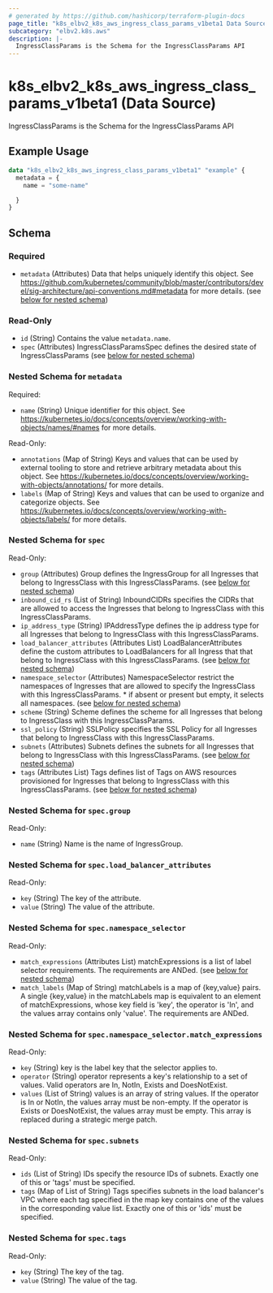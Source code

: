 ```yaml
---
# generated by https://github.com/hashicorp/terraform-plugin-docs
page_title: "k8s_elbv2_k8s_aws_ingress_class_params_v1beta1 Data Source - terraform-provider-k8s"
subcategory: "elbv2.k8s.aws"
description: |-
  IngressClassParams is the Schema for the IngressClassParams API
---
```


# k8s_elbv2_k8s_aws_ingress_class_params_v1beta1 (Data Source)

IngressClassParams is the Schema for the IngressClassParams API

## Example Usage

```terraform
data "k8s_elbv2_k8s_aws_ingress_class_params_v1beta1" "example" {
  metadata = {
    name = "some-name"

  }
}
```

<!-- schema generated by tfplugindocs -->
## Schema

### Required

- `metadata` (Attributes) Data that helps uniquely identify this object. See https://github.com/kubernetes/community/blob/master/contributors/devel/sig-architecture/api-conventions.md#metadata for more details. (see [below for nested schema](#nestedatt--metadata))

### Read-Only

- `id` (String) Contains the value `metadata.name`.
- `spec` (Attributes) IngressClassParamsSpec defines the desired state of IngressClassParams (see [below for nested schema](#nestedatt--spec))

<a id="nestedatt--metadata"></a>
### Nested Schema for `metadata`

Required:

- `name` (String) Unique identifier for this object. See https://kubernetes.io/docs/concepts/overview/working-with-objects/names/#names for more details.

Read-Only:

- `annotations` (Map of String) Keys and values that can be used by external tooling to store and retrieve arbitrary metadata about this object. See https://kubernetes.io/docs/concepts/overview/working-with-objects/annotations/ for more details.
- `labels` (Map of String) Keys and values that can be used to organize and categorize objects. See https://kubernetes.io/docs/concepts/overview/working-with-objects/labels/ for more details.


<a id="nestedatt--spec"></a>
### Nested Schema for `spec`

Read-Only:

- `group` (Attributes) Group defines the IngressGroup for all Ingresses that belong to IngressClass with this IngressClassParams. (see [below for nested schema](#nestedatt--spec--group))
- `inbound_cid_rs` (List of String) InboundCIDRs specifies the CIDRs that are allowed to access the Ingresses that belong to IngressClass with this IngressClassParams.
- `ip_address_type` (String) IPAddressType defines the ip address type for all Ingresses that belong to IngressClass with this IngressClassParams.
- `load_balancer_attributes` (Attributes List) LoadBalancerAttributes define the custom attributes to LoadBalancers for all Ingress that that belong to IngressClass with this IngressClassParams. (see [below for nested schema](#nestedatt--spec--load_balancer_attributes))
- `namespace_selector` (Attributes) NamespaceSelector restrict the namespaces of Ingresses that are allowed to specify the IngressClass with this IngressClassParams. * if absent or present but empty, it selects all namespaces. (see [below for nested schema](#nestedatt--spec--namespace_selector))
- `scheme` (String) Scheme defines the scheme for all Ingresses that belong to IngressClass with this IngressClassParams.
- `ssl_policy` (String) SSLPolicy specifies the SSL Policy for all Ingresses that belong to IngressClass with this IngressClassParams.
- `subnets` (Attributes) Subnets defines the subnets for all Ingresses that belong to IngressClass with this IngressClassParams. (see [below for nested schema](#nestedatt--spec--subnets))
- `tags` (Attributes List) Tags defines list of Tags on AWS resources provisioned for Ingresses that belong to IngressClass with this IngressClassParams. (see [below for nested schema](#nestedatt--spec--tags))

<a id="nestedatt--spec--group"></a>
### Nested Schema for `spec.group`

Read-Only:

- `name` (String) Name is the name of IngressGroup.


<a id="nestedatt--spec--load_balancer_attributes"></a>
### Nested Schema for `spec.load_balancer_attributes`

Read-Only:

- `key` (String) The key of the attribute.
- `value` (String) The value of the attribute.


<a id="nestedatt--spec--namespace_selector"></a>
### Nested Schema for `spec.namespace_selector`

Read-Only:

- `match_expressions` (Attributes List) matchExpressions is a list of label selector requirements. The requirements are ANDed. (see [below for nested schema](#nestedatt--spec--namespace_selector--match_expressions))
- `match_labels` (Map of String) matchLabels is a map of {key,value} pairs. A single {key,value} in the matchLabels map is equivalent to an element of matchExpressions, whose key field is 'key', the operator is 'In', and the values array contains only 'value'. The requirements are ANDed.

<a id="nestedatt--spec--namespace_selector--match_expressions"></a>
### Nested Schema for `spec.namespace_selector.match_expressions`

Read-Only:

- `key` (String) key is the label key that the selector applies to.
- `operator` (String) operator represents a key's relationship to a set of values. Valid operators are In, NotIn, Exists and DoesNotExist.
- `values` (List of String) values is an array of string values. If the operator is In or NotIn, the values array must be non-empty. If the operator is Exists or DoesNotExist, the values array must be empty. This array is replaced during a strategic merge patch.



<a id="nestedatt--spec--subnets"></a>
### Nested Schema for `spec.subnets`

Read-Only:

- `ids` (List of String) IDs specify the resource IDs of subnets. Exactly one of this or 'tags' must be specified.
- `tags` (Map of List of String) Tags specifies subnets in the load balancer's VPC where each tag specified in the map key contains one of the values in the corresponding value list. Exactly one of this or 'ids' must be specified.


<a id="nestedatt--spec--tags"></a>
### Nested Schema for `spec.tags`

Read-Only:

- `key` (String) The key of the tag.
- `value` (String) The value of the tag.
